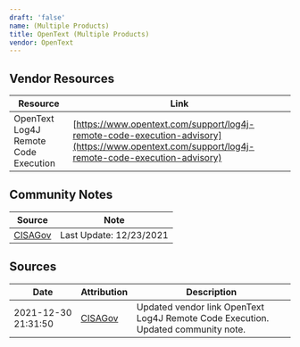 ```yaml
---
draft: 'false'
name: (Multiple Products)
title: OpenText (Multiple Products)
vendor: OpenText
---
```


## Vendor Resources
| Resource | Link |
| --- | --- |
| OpenText Log4J Remote Code Execution | [https://www.opentext.com/support/log4j-remote-code-execution-advisory](https://www.opentext.com/support/log4j-remote-code-execution-advisory) |


## Community Notes
| Source | Note |
| --- | --- |
| [CISAGov](https://raw.githubusercontent.com/cisagov/log4j-affected-db/develop/README.md) | Last Update: 12/23/2021 |

## Sources
| Date | Attribution | Description |
| --- | --- | --- |
| 2021-12-30 21:31:50 | [CISAGov](https://raw.githubusercontent.com/cisagov/log4j-affected-db/develop/README.md) | Updated vendor link OpenText Log4J Remote Code Execution. Updated community note.  |
